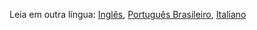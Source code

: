 Leia em outra língua: [Inglês](README.MD), [Português Brasileiro](README.pt-br.md), [Italiano](README.it.md)